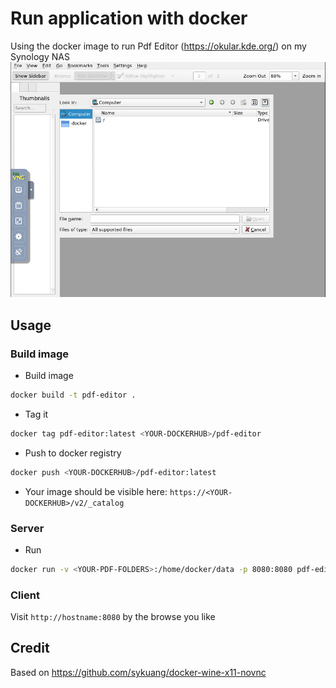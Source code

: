 # Run application with docker
Using the docker image to run Pdf Editor (https://okular.kde.org/) on my Synology NAS
![Screenshot](screenshot.png)

## Usage
### Build image
- Build image
```bash
docker build -t pdf-editor .
```
- Tag it
```bash
docker tag pdf-editor:latest <YOUR-DOCKERHUB>/pdf-editor
```
- Push to docker registry
```bash
docker push <YOUR-DOCKERHUB>/pdf-editor:latest
```
- Your image should be visible here: `https://<YOUR-DOCKERHUB>/v2/_catalog`

### Server
- Run
```bash
docker run -v <YOUR-PDF-FOLDERS>:/home/docker/data -p 8080:8080 pdf-editor:latest
```

### Client
Visit `http://hostname:8080` by the browse you like

## Credit
Based on <https://github.com/sykuang/docker-wine-x11-novnc>
